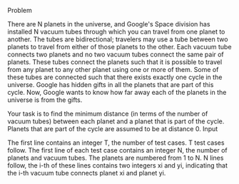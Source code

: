 Problem

There are N planets in the universe, and Google's Space division has installed N vacuum tubes through which you can travel from one planet to another. The tubes are bidirectional; travelers may use a tube between two planets to travel from either of those planets to the other. Each vacuum tube connects two planets and no two vacuum tubes connect the same pair of planets. These tubes connect the planets such that it is possible to travel from any planet to any other planet using one or more of them. Some of these tubes are connected such that there exists exactly one cycle in the universe. Google has hidden gifts in all the planets that are part of this cycle. Now, Google wants to know how far away each of the planets in the universe is from the gifts.

Your task is to find the minimum distance (in terms of the number of vacuum tubes) between each planet and a planet that is part of the cycle. Planets that are part of the cycle are assumed to be at distance 0.
Input

The first line contains an integer T, the number of test cases. T test cases follow. The first line of each test case contains an integer N, the number of planets and vacuum tubes. The planets are numbered from 1 to N.
N lines follow, the i-th of these lines contains two integers xi and yi, indicating that the i-th vacuum tube connects planet xi and planet yi. 
